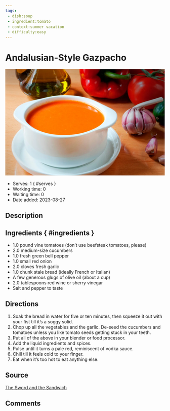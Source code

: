 ```yaml
---
tags:
 - dish:soup
 - ingredient:tomato
 - context:summer vacation
 - difficulty:easy
---
```


# Andalusian-Style Gazpacho

![Recipe picture](../images/andalusian-style_gazpacho-0.jpeg)

- Serves: 1 
{ #serves }
- Working time: 0
- Waiting time: 0
- Date added: 2023-08-27

## Description

## Ingredients { #ingredients }

- 1.0 pound vine tomatoes (don’t use beefsteak tomatoes, please)
- 2.0 medium-size cucumbers 
- 1.0 fresh green bell pepper 
- 1.0 small red onion 
- 2.0 cloves fresh garlic 
- 1.0 chunk stale bread (ideally French or Italian)
- A few generous glugs of olive oil (about a cup)
- 2.0 tablespoons red wine or sherry vinegar 
- Salt and pepper to taste 

## Directions

1. Soak the bread in water for five or ten minutes, then squeeze it out with your fist till it’s a soggy solid.
2. Chop up all the vegetables and the garlic. De-seed the cucumbers and tomatoes unless you like tomato seeds getting stuck in your teeth.
3. Put all of the above in your blender or food processor.
4. Add the liquid ingredients and spices.
5. Pulse until it turns a pale red, reminiscent of vodka sauce.
6. Chill till it feels cold to your finger.
7. Eat when it’s too hot to eat anything else.

## Source

[The Sword and the Sandwich](https://theswordandthesandwich.substack.com/p/summer-special-a-notable-soup)

## Comments
